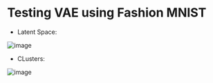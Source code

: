 # Testing VAE using Fashion MNIST 
 * Latent Space:
   
 ![image](https://github.com/menonajayki/Variational-Autoencoder/assets/150596315/6bbb7b2e-1dd5-40ca-9a67-c8ca215fff0d)

* CLusters:

![image](https://github.com/menonajayki/Variational-Autoencoder/assets/150596315/055d0593-5598-4d14-90ef-48bc5b1142a0)

  
